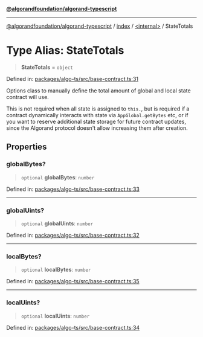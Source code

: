 [**@algorandfoundation/algorand-typescript**](../../../README.md)

***

[@algorandfoundation/algorand-typescript](../../../README.md) / [index](../../README.md) / [\<internal\>](../README.md) / StateTotals

# Type Alias: StateTotals

> **StateTotals** = `object`

Defined in: [packages/algo-ts/src/base-contract.ts:31](https://github.com/algorandfoundation/puya-ts/blob/main/packages/algo-ts/src/base-contract.ts#L31)

Options class to manually define the total amount of global and local state contract will use.

This is not required when all state is assigned to `this.`, but is required if a
contract dynamically interacts with state via `AppGlobal.getBytes` etc, or if you want
to reserve additional state storage for future contract updates, since the Algorand protocol
doesn't allow increasing them after creation.

## Properties

### globalBytes?

> `optional` **globalBytes**: `number`

Defined in: [packages/algo-ts/src/base-contract.ts:33](https://github.com/algorandfoundation/puya-ts/blob/main/packages/algo-ts/src/base-contract.ts#L33)

***

### globalUints?

> `optional` **globalUints**: `number`

Defined in: [packages/algo-ts/src/base-contract.ts:32](https://github.com/algorandfoundation/puya-ts/blob/main/packages/algo-ts/src/base-contract.ts#L32)

***

### localBytes?

> `optional` **localBytes**: `number`

Defined in: [packages/algo-ts/src/base-contract.ts:35](https://github.com/algorandfoundation/puya-ts/blob/main/packages/algo-ts/src/base-contract.ts#L35)

***

### localUints?

> `optional` **localUints**: `number`

Defined in: [packages/algo-ts/src/base-contract.ts:34](https://github.com/algorandfoundation/puya-ts/blob/main/packages/algo-ts/src/base-contract.ts#L34)
